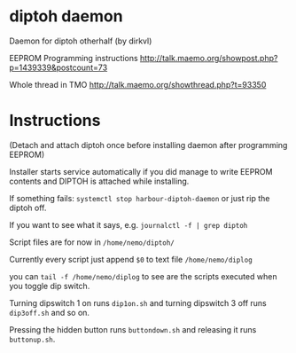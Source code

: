diptoh daemon
=======

Daemon for diptoh otherhalf (by dirkvl)

EEPROM Programming instructions http://talk.maemo.org/showpost.php?p=1439339&postcount=73

Whole thread in TMO http://talk.maemo.org/showthread.php?t=93350

Instructions
=======

(Detach and attach diptoh once before installing daemon after programming EEPROM)

Installer starts service automatically if you did manage to write EEPROM contents and DIPTOH is attached while installing.

If something fails: ```systemctl stop harbour-diptoh-daemon``` or just rip the diptoh off.

If you want to see what it says, e.g. ```journalctl -f | grep diptoh```

Script files are for now in ```/home/nemo/diptoh/```

Currently every script just append ```$0``` to text file ```/home/nemo/diplog```

you can ```tail -f /home/nemo/diplog``` to see are the scripts executed when you toggle dip switch.

Turning dipswitch 1 on runs ```dip1on.sh``` and turning dipswitch 3 off runs ```dip3off.sh``` and so on.

Pressing the hidden button runs ```buttondown.sh``` and releasing it runs ```buttonup.sh```.

